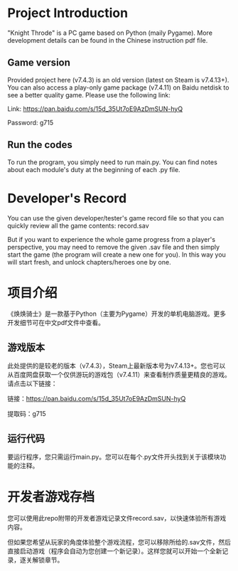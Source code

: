 # Project Introduction

"Knight Throde" is a PC game based on Python (maily Pygame). More development details can be found in the Chinese instruction pdf file.

## Game version

Provided project here (v7.4.3) is an old version (latest on Steam is v7.4.13+). You can also access a play-only game package (v7.4.11) on Baidu netdisk to see a better quality game. Please use the following link:

Link: https://pan.baidu.com/s/15d_35Ut7oE9AzDmSUN-hyQ

Password: g715

## Run the codes

To run the program, you simply need to run main.py. You can find notes about each module's duty at the beginning of each .py file.


# Developer's Record
You can use the given developer/tester's game record file so that you can quickly review all the game contents: record.sav

But if you want to experience the whole game progress from a player's perspective, you may need to remove the given .sav file and then simply start the game (the program will create a new one for you). In this way you will start fresh, and unlock chapters/heroes one by one. 




# 项目介绍

《焕焕骑士》是一款基于Python（主要为Pygame）开发的单机电脑游戏。更多开发细节可在中文pdf文件中查看。

## 游戏版本

此处提供的是较老的版本（v7.4.3），Steam上最新版本号为v7.4.13+。您也可以从百度网盘获取一个仅供游玩的游戏包（v7.4.11）来查看制作质量更精良的游戏。请点击以下链接：

链接：https://pan.baidu.com/s/15d_35Ut7oE9AzDmSUN-hyQ

提取码：g715

## 运行代码

要运行程序，您只需运行main.py。您可以在每个.py文件开头找到关于该模块功能的注释。

# 开发者游戏存档

您可以使用此repo附带的开发者游戏记录文件record.sav，以快速体验所有游戏内容。

但如果您希望从玩家的角度体验整个游戏流程，您可以移除所给的.sav文件，然后直接启动游戏（程序会自动为您创建一个新记录）。这样您就可以开始一个全新记录，逐关解锁章节。
